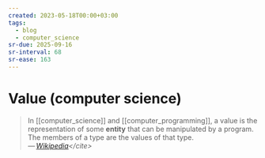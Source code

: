 ```yaml
---
created: 2023-05-18T00:00+03:00
tags:
  - blog
  - computer_science
sr-due: 2025-09-16
sr-interval: 68
sr-ease: 163
---
```


# Value (computer science)

> In [[computer_science]] and [[computer_programming]], a value is the
> representation of some **entity** that can be manipulated by a program. The
> members of a type are the values of that type.\
> — <cite>[Wikipedia](https://en.wikipedia.org/wiki/Value_\(computer_science\))</cite>
